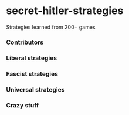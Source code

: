 # secret-hitler-strategies
Strategies learned from 200+ games

### Contributors

### Liberal strategies

### Fascist strategies

### Universal strategies

### Crazy stuff
